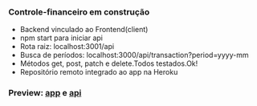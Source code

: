 ### Controle-financeiro em construção
- Backend vinculado ao Frontend(client)<br>
- npm start para iniciar api<br>
- Rota raiz: localhost:3001/api<br>
- Busca de períodos: localhost:3000/api/transaction?period=yyyy-mm<br>
- Métodos get, post, patch e delete.Todos testados.Ok!<br> 
- Repositório remoto integrado ao app na Heroku<br>

### Preview: [app](https://financial-control-emerson.herokuapp.com/) e [api](https://api-transaction-chanceller.herokuapp.com/transaction)

